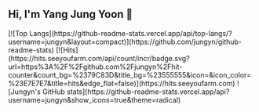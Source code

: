 ## Hi, I'm Yang Jung Yoon 👋

<!-- 가장 많이 사용하는 언어 --!>
[![Top Langs](https://github-readme-stats.vercel.app/api/top-langs/?username=jungyn&layout=compact)](https://github.com/jungyn/github-readme-stats)

<!-- 조회수 --!>
[![Hits](https://hits.seeyoufarm.com/api/count/incr/badge.svg?url=https%3A%2F%2Fgithub.com%2Fjungyn%2Fhit-counter&count_bg=%2379C83D&title_bg=%23555555&icon=&icon_color=%23E7E7E7&title=hits&edge_flat=false)](https://hits.seeyoufarm.com)

<!-- 깃헙 스탯 --!>
![Jungyn's GitHub stats](https://github-readme-stats.vercel.app/api?username=jungyn&show_icons=true&theme=radical)

<!--
**jungyn/jungyn** is a ✨ _special_ ✨ repository because its `README.md` (this file) appears on your GitHub profile.

Here are some ideas to get you started:

- 🔭 I’m currently working on ...
- 🌱 I’m currently learning ...
- 👯 I’m looking to collaborate on ...
- 🤔 I’m looking for help with ...
- 💬 Ask me about ...
- 📫 How to reach me: ...
- 😄 Pronouns: ...
- ⚡ Fun fact: ...
-->
